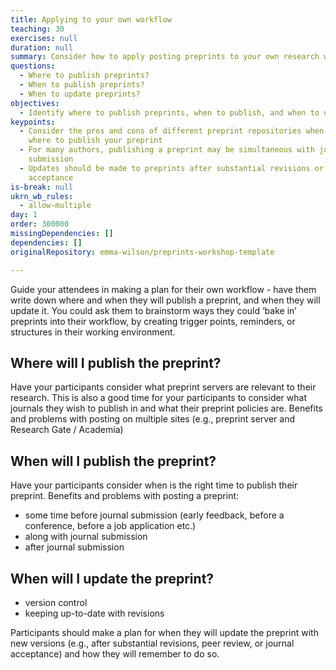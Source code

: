 ```yaml
---
title: Applying to your own workflow
teaching: 30
exercises: null
duration: null
summary: Consider how to apply posting preprints to your own research workflow.
questions:
  - Where to publish preprints?
  - When to publish preprints?
  - When to update preprints?
objectives:
  - Identify where to publish preprints, when to publish, and when to update
keypoints:
  - Consider the pros and cons of different preprint repositories when deciding
    where to publish your preprint
  - For many authors, publishing a preprint may be simultaneous with journal
    submission
  - Updates should be made to preprints after substantial revisions or journal
    acceptance
is-break: null
ukrn_wb_rules:
  - allow-multiple
day: 1
order: 300000
missingDependencies: []
dependencies: []
originalRepository: emma-wilson/preprints-workshop-template

---
```

Guide your attendees in making a plan for their own workflow - have them write down where and when they will publish a preprint, and when they will update it. You could ask them to brainstorm ways they could ‘bake in’ preprints into their workflow, by creating trigger points, reminders, or structures in their working environment.

## Where will I publish the preprint?

Have your participants consider what preprint servers are relevant to their research. This is also a good time for your participants to consider what journals they wish to publish in and what their preprint policies are.
Benefits and problems with posting on multiple sites (e.g., preprint server and Research Gate / Academia)

## When will I publish the preprint?

Have your participants consider when is the right time to publish their preprint. Benefits and problems with posting a preprint:
- some time before journal submission (early feedback, before a conference, before a job application etc.)
- along with journal submission
- after journal submission


## When will I update the preprint?
- version control
- keeping up-to-date with revisions

Participants should make a plan for when they will update the preprint with new versions (e.g., after substantial revisions, peer review, or journal acceptance) and how they will remember to do so.
